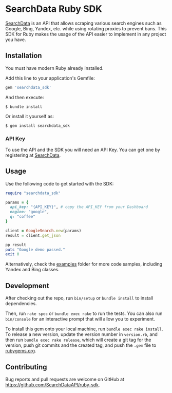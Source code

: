 # SearchData Ruby SDK

[SearchData](https://www.searchdata.io/) is an API that allows scraping various search engines such as Google, Bing, Yandex, etc. while using rotating proxies to prevent bans. This SDK for Ruby makes the usage of the API easier to implement in any project you have.

## Installation

You must have modern Ruby already installed. 

Add this line to your application's Gemfile:

```ruby
gem 'searchdata_sdk'
```

And then execute:

    $ bundle install

Or install it yourself as:

    $ gem install searchdata_sdk

### API Key

To use the API and the SDK you will need an API Key. You can get one by registering at [SearchData](https://app.searchdata.io/register).

## Usage

Use the following code to get started with the SDK:

```ruby
require "searchdata_sdk"

params = {
  api_key: "{API_KEY}", # copy the API_KEY from your Dashboard
  engine: "google",
  q: "coffee"
}

client = GoogleSearch.new(params)
result = client.get_json

pp result
puts "Google demo passed."
exit 0
```

Alternatively, check the [examples](https://github.com/SearchDataAPI/ruby-sdk/tree/main/examples) folder for more code samples, including Yandex and Bing classes.

## Development

After checking out the repo, run `bin/setup` or `bundle install` to install dependencies. 

Then, run `rake spec` or `bundle exec rake` to run the tests. You can also run `bin/console` for an interactive prompt that will allow you to experiment.

To install this gem onto your local machine, run `bundle exec rake install`. To release a new version, update the version number in `version.rb`, and then run `bundle exec rake release`, which will create a git tag for the version, push git commits and the created tag, and push the `.gem` file to [rubygems.org](https://rubygems.org).

## Contributing

Bug reports and pull requests are welcome on GitHub at https://github.com/SearchDataAPI/ruby-sdk.
